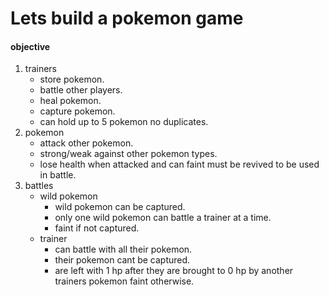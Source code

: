 # Lets build a pokemon game
#### objective
1. trainers
	- store pokemon.
	- battle other players.
	- heal pokemon.
	- capture pokemon.
	- can hold up to 5 pokemon no duplicates.
1. pokemon
	- attack other pokemon.
	- strong/weak against other pokemon types.
	- lose health when attacked and can faint must be revived to be used in battle.
1. battles
	- wild pokemon
		- wild pokemon can be captured.
		- only one wild pokemon can battle a trainer at a time.
		- faint if not captured.
	- trainer
		- can battle with all their pokemon.
		- their pokemon cant be captured.
		- are left with 1 hp after they are brought to 0 hp by another trainers pokemon faint otherwise.